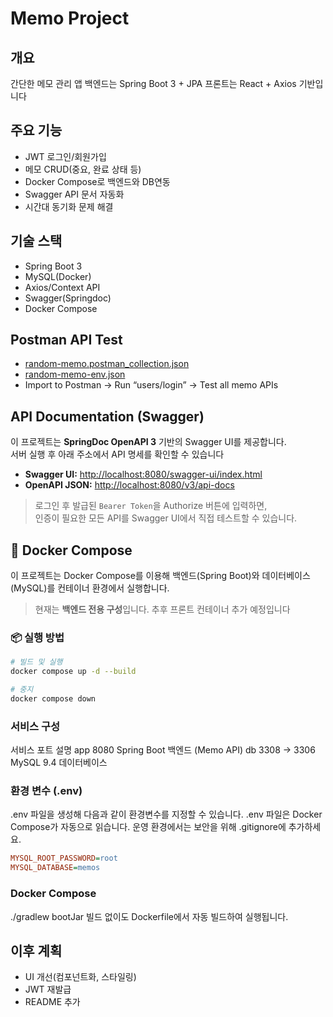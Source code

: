 # Memo Project

## 개요
간단한 메모 관리 앱
백엔드는 Spring Boot 3 + JPA
프론트는 React + Axios 기반입니다

## 주요 기능
- JWT 로그인/회원가입
- 메모 CRUD(중요, 완료 상태 등)
- Docker Compose로 백엔드와 DB연동
- Swagger API 문서 자동화
- 시간대 동기화 문제 해결

## 기술 스택
- Spring Boot 3
- MySQL(Docker)
- Axios/Context API
- Swagger(Springdoc)
- Docker Compose

## Postman API Test
- [random-memo.postman_collection.json](./docs/random-memo.postman_collection.json)
- [random-memo-env.json](./docs/random-memo-env.json)
- Import to Postman → Run “users/login” → Test all memo APIs

## API Documentation (Swagger)

이 프로젝트는 **SpringDoc OpenAPI 3** 기반의 Swagger UI를 제공합니다.  
서버 실행 후 아래 주소에서 API 명세를 확인할 수 있습니다 

- **Swagger UI:** [http://localhost:8080/swagger-ui/index.html](http://localhost:8080/swagger-ui/index.html)
- **OpenAPI JSON:** [http://localhost:8080/v3/api-docs](http://localhost:8080/v3/api-docs)

> 로그인 후 발급된 `Bearer Token`을 Authorize 버튼에 입력하면,  
> 인증이 필요한 모든 API를 Swagger UI에서 직접 테스트할 수 있습니다.

## 🐳 Docker Compose

이 프로젝트는 Docker Compose를 이용해 백엔드(Spring Boot)와 데이터베이스(MySQL)를 컨테이너 환경에서 실행합니다.
> 현재는 **백엔드 전용 구성**입니다. 추후 프론트 컨테이너 추가 예정입니다 

### 📦 실행 방법

```bash
# 빌드 및 실행
docker compose up -d --build

# 중지
docker compose down
```

### 서비스 구성
서비스	포트	설명
app	8080	Spring Boot 백엔드 (Memo API)
db	3308 → 3306	MySQL 9.4 데이터베이스

### 환경 변수 (.env)
.env 파일을 생성해 다음과 같이 환경변수를 지정할 수 있습니다.
.env 파일은 Docker Compose가 자동으로 읽습니다.
운영 환경에서는 보안을 위해 .gitignore에 추가하세요.

```ini
MYSQL_ROOT_PASSWORD=root
MYSQL_DATABASE=memos
```

### Docker Compose
./gradlew bootJar 빌드 없이도 Dockerfile에서 자동 빌드하여 실행됩니다.

## 이후 계획
- UI 개선(컴포넌트화, 스타일링)
- JWT 재발급
- README 추가
